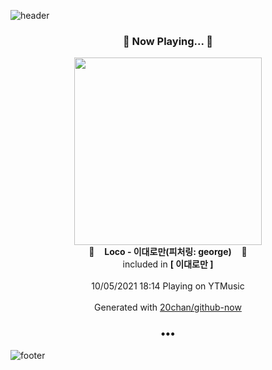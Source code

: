 ![header](https://capsule-render.vercel.app/api?type=wave&height=170&section=header&text=Hi.%20I'm%20SHIFT&fontColor=090707&fontAlignX=45&fontAlignY=65&fontSize=100)

<h3 align="center">🎵 Now Playing... 🎵</h3>
<p align="center">
  <a href="https://music.youtube.com/watch?v=W-F7G4hvUug">
    <img width="300" src="https://lh3.googleusercontent.com/ArWehTNsZn_FIBiijvBzJU0UWDxuomqteJU5rw3XPzaG_f8Pto8IUPpFLYdGJ8RycMmGfRot03hlsGQn">
  </a>
  <br>
  🎵&nbsp&nbsp&nbsp <b>Loco - 이대로만(피처링: george)</b> &nbsp&nbsp&nbsp🎵
  <br>
  included in <b>[ 이대로만 ]</b>
  
  <br />
  <br />
  10/05/2021 18:14 Playing on YTMusic
  <br />
  <br />
  Generated with <a href="https://github.com/20chan/github-now">20chan/github-now</a>
</p>

<h3 align="center">•••</h3>

![footer](https://capsule-render.vercel.app/api?type=wave&height=150&section=footer)
